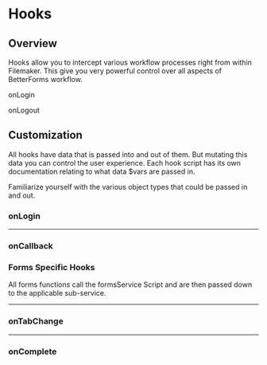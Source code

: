 # Hooks

## Overview

Hooks allow you to intercept various workflow processes right from within Filemaker. This give you very powerful control over all aspects of BetterForms workflow.

onLogin

onLogout

## Customization

All hooks have data that is passed into and out of them. But mutating this data you can control the user experience.  Each hook script has its own documentation relating to what data $vars are passed in.

Familiarize yourself with the various object types that could be passed in and out.   

### onLogin

---

### onCallback

### 

### Forms Specific Hooks

All forms functions call the formsService Script and are then passed down to the applicable sub-service.

---

### onTabChange

---

### onComplete



